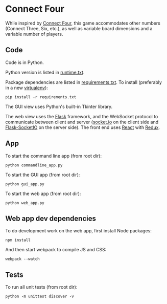 # Connect Four

While inspired by
[Connect Four](https://en.wikipedia.org/wiki/Connect_Four),
this game accommodates other numbers (Connect Three, Six, etc.),
as well as variable board dimensions and a variable number of players.


## Code

Code is in Python.

Python version is listed in [runtime.txt](runtime.txt).

Package dependencies are listed in [requirements.txt](requirements.txt).
To install (preferably in a new [virtualenv](https://virtualenv.pypa.io)):
```
pip install -r requirements.txt
```

The GUI view uses Python's built-in Tkinter library.

The web view uses the [Flask](http://flask.pocoo.org/) framework, and the
WebSocket protocol to communicate between client and server
([socket.io](http://socket.io/) on the client side and
[Flask-SocketIO](https://flask-socketio.readthedocs.io/en/latest/) on the
server side).
The front end uses [React](https://facebook.github.io/react/)
with [Redux](http://redux.js.org/).


## App

To start the command line app (from root dir):
```
python commandline_app.py
```

To start the GUI app (from root dir):
```
python gui_app.py
```

To start the web app (from root dir):
```
python web_app.py
```


## Web app dev dependencies

To do development work on the web app, first install Node packages:
```
npm install
```

And then start webpack to compile JS and CSS:
```
webpack --watch
```


## Tests

To run all unit tests (from root dir):
```
python -m unittest discover -v
```
